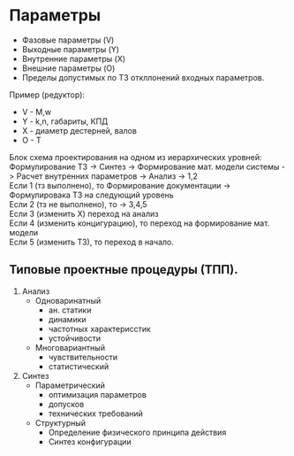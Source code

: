 # Параметры

+ Фазовые параметры (V)
+ Выходные параметры (Y)
+ Внутренние параметры (X)
+ Внешние параметры (O)
+ Пределы допустимых по ТЗ откллонений входных параметров.

Пример (редуктор):

+ V - M,w
+ Y - k,n, габариты, КПД
+ X - диаметр дестерней, валов
+ O - T

Блок схема проектирования на одном из иерархических уровней:
Формулирование ТЗ -> Синтез -> Формирование мат. модели системы -> Расчет внутренних параметров -> Анализ -> 1,2  
Если 1 (тз выполнено), то Формирование документации -> Формулировака ТЗ на следующий уровень  
Если 2 (тз не выполнено), то -> 3,4,5  
Если 3 (изменить X) переход на анализ  
Если 4 (изменить концигурацию), то переход на формирование мат. модели  
Если 5 (изменить ТЗ), то переход в начало.

##  Типовые проектные процедуры (ТПП).

1. Анализ
    + Одноваринатный
        * ан. статики
        * динамики
        * частотных характерисстик
        * устойчивости
    + Многовариантный
        * чувствительности
        * статистический
2. Синтез
    + Параметрический
        * оптимизация параметров
        * допусков
        * технических требований
    + Структурный
        * Определение физического принципа действия
        * Синтез конфигурации

